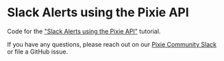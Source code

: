 # Slack Alerts using the Pixie API

Code for the ["Slack Alerts using the Pixie API"](https://docs.pixielabs.ai/tutorials/slackbot-alert) tutorial.

If you have any questions, please reach out on our [Pixie Community Slack](https://slackin.withpixie.ai/) or file a GitHub issue.